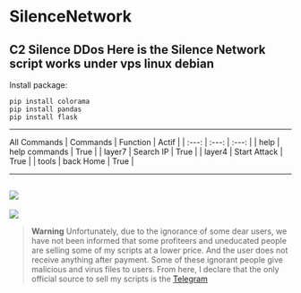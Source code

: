# SilenceNetwork
C2 Silence DDos 
Here is the Silence Network script works under vps linux debian
---
Install package:
```
pip install colorama
pip install pandas
pip install flask
````
---
All Commands
| Commands | Function | Actif |
|   :---:      |     :---:      |     :---:     |
| help   | help commands     | True    |
| layer7     | Search IP       | True    |
| layer4     | Start Attack       | True    |
| tools     | back Home       | True    |

---

![](/silence2.PNG)
---
![](/silence.png)


> **Warning**
> Unfortunately, due to the ignorance of some dear users, we have not been informed that some profiteers and uneducated people are selling some of my scripts at a lower price. And the user does not receive anything after payment. Some of these ignorant people give malicious and virus files to users. From here, I declare that the only official source to sell my scripts is the [Telegram]()
